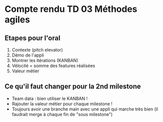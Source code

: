 # Compte rendu TD 03 Méthodes agiles

## Etapes pour l'oral

1. Contexte (pitch elevator)
2. Démo de l'appli
3. Montrer les itérations (KANBAN)
4. Vélocité = somme des features réalisées
5. Valeur métier

## Ce qu'il faut changer pour la 2nd milestone

- Team data : bien utiliser le KANBAN !
- Rajouter la valeur métier pour chaque milestone !
- Toujours avoir une branche main avec une appli qui marche très bien (il faudrait merge à chaque fin de "sous milestone")